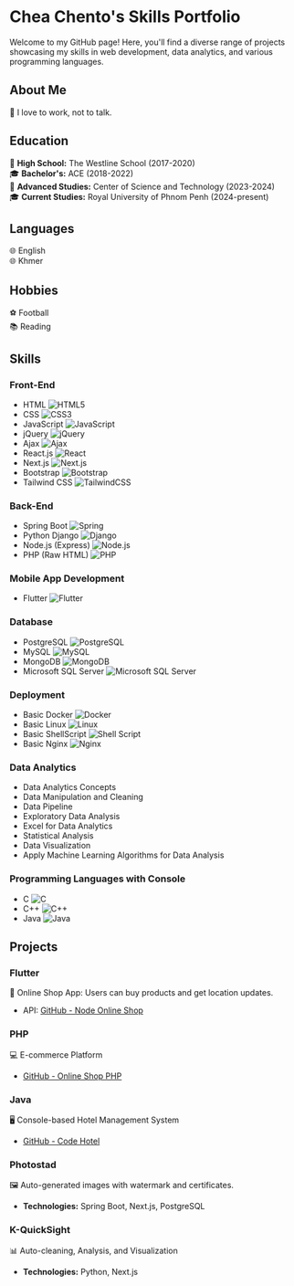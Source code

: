 
# Chea Chento's Skills Portfolio

Welcome to my GitHub page! Here, you'll find a diverse range of projects showcasing my skills in web development, data analytics, and various programming languages.

## About Me
🌟 I love to work, not to talk.

## Education
🏫 **High School:** The Westline School (2017-2020)  
🎓 **Bachelor's:** ACE (2018-2022)  
🔬 **Advanced Studies:** Center of Science and Technology (2023-2024)  
🎓 **Current Studies:** Royal University of Phnom Penh (2024-present)

## Languages
🌐 English  
🌐 Khmer 

## Hobbies
⚽ Football  
📚 Reading

## Skills
### Front-End
- HTML ![HTML5](https://img.shields.io/badge/-HTML5-E34F26?style=flat&logo=html5&logoColor=white)
- CSS ![CSS3](https://img.shields.io/badge/-CSS3-1572B6?style=flat&logo=css3)
- JavaScript ![JavaScript](https://img.shields.io/badge/-JavaScript-F7DF1E?style=flat&logo=javascript&logoColor=black)
- jQuery ![jQuery](https://img.shields.io/badge/-jQuery-0769AD?style=flat&logo=jquery&logoColor=white)
- Ajax ![Ajax](https://img.shields.io/badge/-Ajax-1572B6?style=flat)
- React.js ![React](https://img.shields.io/badge/-React-61DAFB?style=flat&logo=react&logoColor=black)
- Next.js ![Next.js](https://img.shields.io/badge/-Next.js-000000?style=flat&logo=next.js)
- Bootstrap ![Bootstrap](https://img.shields.io/badge/-Bootstrap-7952B3?style=flat&logo=bootstrap&logoColor=white)
- Tailwind CSS ![TailwindCSS](https://img.shields.io/badge/-Tailwind_CSS-38B2AC?style=flat&logo=tailwind-css&logoColor=white)

### Back-End
- Spring Boot ![Spring](https://img.shields.io/badge/-Spring-6DB33F?style=flat&logo=spring&logoColor=white)
- Python Django ![Django](https://img.shields.io/badge/-Django-092E20?style=flat&logo=django)
- Node.js (Express) ![Node.js](https://img.shields.io/badge/-Node.js-339933?style=flat&logo=nodedotjs&logoColor=white)
- PHP (Raw HTML) ![PHP](https://img.shields.io/badge/-PHP-777BB4?style=flat&logo=php&logoColor=white)

### Mobile App Development
- Flutter ![Flutter](https://img.shields.io/badge/-Flutter-02569B?style=flat&logo=flutter&logoColor=white)

### Database
- PostgreSQL ![PostgreSQL](https://img.shields.io/badge/-PostgreSQL-336791?style=flat&logo=postgresql&logoColor=white)
- MySQL ![MySQL](https://img.shields.io/badge/-MySQL-4479A1?style=flat&logo=mysql&logoColor=white)
- MongoDB ![MongoDB](https://img.shields.io/badge/-MongoDB-47A248?style=flat&logo=mongodb&logoColor=white)
- Microsoft SQL Server ![Microsoft SQL Server](https://img.shields.io/badge/-Microsoft_SQL_Server-CC2927?style=flat&logo=microsoft-sql-server&logoColor=white)

### Deployment
- Basic Docker ![Docker](https://img.shields.io/badge/-Docker-2496ED?style=flat&logo=docker&logoColor=white)
- Basic Linux ![Linux](https://img.shields.io/badge/-Linux-FCC624?style=flat&logo=linux&logoColor=black)
- Basic ShellScript ![Shell Script](https://img.shields.io/badge/-Shell_Script-4EAA25?style=flat&logo=gnu-bash&logoColor=white)
- Basic Nginx ![Nginx](https://img.shields.io/badge/-Nginx-009639?style=flat&logo=nginx&logoColor=white)

### Data Analytics
- Data Analytics Concepts
- Data Manipulation and Cleaning
- Data Pipeline
- Exploratory Data Analysis
- Excel for Data Analytics
- Statistical Analysis
- Data Visualization
- Apply Machine Learning Algorithms for Data Analysis

### Programming Languages with Console
- C ![C](https://img.shields.io/badge/-C-A8B9CC?style=flat&logo=c&logoColor=black)
- C++ ![C++](https://img.shields.io/badge/-C++-00599C?style=flat&logo=cplusplus&logoColor=white)
- Java ![Java](https://img.shields.io/badge/-Java-007396?style=flat&logo=java&logoColor=white)

## Projects
### Flutter
📱 Online Shop App: Users can buy products and get location updates.
- API: [GitHub - Node Online Shop](https://github.com/chento007/node_online_shop.git)

### PHP
💻 E-commerce Platform
- [GitHub - Online Shop PHP](https://github.com/chento123/Online-Shop-PHP.git)

### Java
🖥️ Console-based Hotel Management System
- [GitHub - Code Hotel](https://github.com/chento123/code-hotel.git)

### Photostad
🖼️ Auto-generated images with watermark and certificates.
- **Technologies:** Spring Boot, Next.js, PostgreSQL

### K-QuickSight
📊 Auto-cleaning, Analysis, and Visualization
- **Technologies:** Python, Next.js

